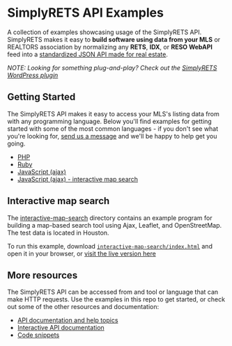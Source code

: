 # SimplyRETS API Examples

A collection of examples showcasing usage of the SimplyRETS API.
SimplyRETS makes it easy to **build software using data from your
MLS** or REALTORS association by normalizing any **RETS**, **IDX**,
or **RESO WebAPI** feed into a [standardized JSON API made for real estate](https://docs.simplyrets.com).

_NOTE: Looking for something plug-and-play? Check out the
[SimplyRETS WordPress plugin](https://wordpress.org/plugins/simply-rets/)_

## Getting Started

The SimplyRETS API makes it easy to access your MLS's listing data from
with any programming language. Below you'll find examples for getting started
with some of the most common languages - if you don't see what you're looking
for, [send us a message](https://simplyrets.com/#home-contact) and we'll be
happy to help get you going.

- [PHP](php/)
- [Ruby](ruby/)
- [JavaScript (ajax)](javascript/)
- [JavaScript (ajax) - interactive map search](interactive-map-search/)

## Interactive map search

The [interactive-map-search](interactive-map-search/) directory contains an
example program for building a map-based search tool using Ajax, Leaflet,
and OpenStreetMap. The test data is located in Houston.

To run this example, download [`interactive-map-search/index.html`](interactive-map-search/index.html)
and open it in your browser, or [visit the live version here](https://simplyrets.github.io/examples/interactive-map-search)

## More resources

The SimplyRETS API can be accessed from and tool or language that can
make HTTP requests. Use the examples in this repo to get started, or
check out some of the other resources and documentation:

- [API documentation and help topics](https://docs.simplyrets.com)
- [Interactive API documentation](https://docs.simplyrets.com/api/index.html)
- [Code snippets](https://simplyrets.com/#curl)
